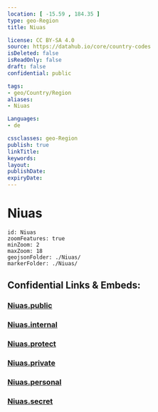 ```yaml
---
location: [ -15.59 , 184.35 ] 
type: geo-Region
title: Niuas

license: CC BY-SA 4.0
source: https://datahub.io/core/country-codes
isDeleted: false
isReadOnly: false
draft: false
confidential: public

tags:
- geo/Country/Region
aliases:
- Niuas

Languages:
- de

cssclasses: geo-Region
publish: true
linkTitle: 
keywords: 
layout: 
publishDate: 
expiryDate: 
---
```


# Niuas

```leaflet
id: Niuas
zoomFeatures: true 
minZoom: 2 
maxZoom: 18
geojsonFolder: ./Niuas/
markerFolder: ./Niuas/
```


## Confidential Links & Embeds: 

### [Niuas.public](/_public/\Earth\Continent\Oceania\Polynesia\Tonga\Divisions~TongaNiuas.public.md) 

### [Niuas.internal](/_internal/\Earth\Continent\Oceania\Polynesia\Tonga\Divisions~TongaNiuas.internal.md) 

### [Niuas.protect](/_protect/\Earth\Continent\Oceania\Polynesia\Tonga\Divisions~TongaNiuas.protect.md) 

### [Niuas.private](/_private/\Earth\Continent\Oceania\Polynesia\Tonga\Divisions~TongaNiuas.private.md) 

### [Niuas.personal](/_personal/\Earth\Continent\Oceania\Polynesia\Tonga\Divisions~TongaNiuas.personal.md) 

### [Niuas.secret](/_secret/\Earth\Continent\Oceania\Polynesia\Tonga\Divisions~TongaNiuas.secret.md)

